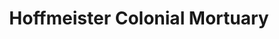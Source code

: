 ---
title: "Hoffmeister Colonial Mortuary"
url: /saint-louis/hoffmeister-colonial-mortuary/
shop: funeral directors
---
